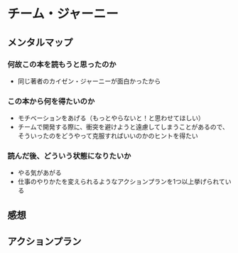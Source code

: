 # チーム・ジャーニー

## メンタルマップ

### 何故この本を読もうと思ったのか

- 同じ著者のカイゼン・ジャーニーが面白かったから

### この本から何を得たいのか

- モチベーションをあげる（もっとやらないと！と思わせてほしい）
- チームで開発する際に、衝突を避けようと遠慮してしまうことがあるので、そういったのをどうやって克服すればいいのかのヒントを得たい

### 読んだ後、どういう状態になりたいか

- やる気があがる
- 仕事のやりかたを変えられるようなアクションプランを1つ以上挙げられている

## 感想

## アクションプラン
